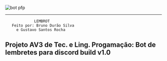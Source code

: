 ![bot pfp](https://user-images.githubusercontent.com/94016306/172468092-43fec4c8-86b1-442b-8d20-d2b49111b98f.png)

------------------------------------------
                 LEMBROT
       Feito por: Bruno Durão Silva
         e Gustavo Santos Rocha
         
  Projeto AV3 de Tec. e Ling. Progamação:
        Bot de lembretes para discord
                build v1.0
-------------------------------------------
